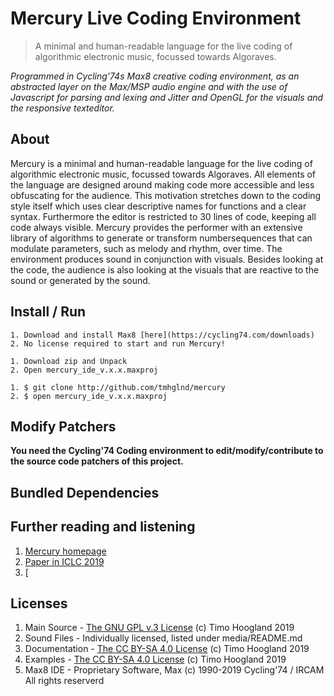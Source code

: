 # Mercury Live Coding Environment

> A minimal and human-readable language for the live coding of algorithmic electronic music, focussed towards Algoraves.

*Programmed in Cycling'74s Max8 creative coding environment, as an abstracted layer on the Max/MSP audio engine and with the use of Javascript for parsing and lexing and Jitter and OpenGL for the visuals and the responsive texteditor.*

## About 

Mercury is a minimal and human-readable language for the live coding of algorithmic electronic music, focussed towards Algoraves. All elements of the language are designed around making code more accessible and less obfuscating for the audience. This motivation stretches down to the coding style itself which uses clear descriptive names for functions and a clear syntax. Furthermore the editor is restricted to 30 lines of code, keeping all code always visible. Mercury provides the performer with an extensive library of algorithms to generate or transform numbersequences that can modulate parameters, such as melody and rhythm, over time. The environment produces sound in conjunction with visuals. Besides looking at the code, the audience is also looking at the visuals that are reactive to the sound or generated by the sound.

## Install / Run

```
1. Download and install Max8 [here](https://cycling74.com/downloads)
2. No license required to start and run Mercury!
```
```
1. Download zip and Unpack
2. Open mercury_ide_v.x.x.maxproj
```
```
1. $ git clone http://github.com/tmhglnd/mercury
2. $ open mercury_ide_v.x.x.maxproj
```

## Modify Patchers

**You need the Cycling'74 Coding environment to edit/modify/contribute to the source code patchers of this project.**

## Bundled Dependencies

## Further reading and listening

1. [Mercury homepage](http://www.timohoogland.com/mercury-livecoding)
2. [Paper in ICLC 2019](http://iclc.livecodenetwork.org/2019/papers/paper67.pdf)
3. [

## Licenses

1. Main Source - [The GNU GPL v.3 License](https://choosealicense.com/licenses/gpl-3.0/) (c) Timo Hoogland 2019
2. Sound Files - Individually licensed, listed under media/README.md
3. Documentation - [The CC BY-SA 4.0 License](https://creativecommons.org/licenses/by-sa/4.0/) (c) Timo Hoogland 2019
4. Examples - [The CC BY-SA 4.0 License](https://creativecommons.org/licenses/by-sa/4.0/) (c) Timo Hoogland 2019
5. Max8 IDE - Proprietary Software, Max (c) 1990-2019 Cycling'74 / IRCAM All rights reserverd
